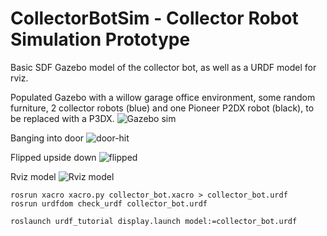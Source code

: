 CollectorBotSim - Collector Robot Simulation Prototype
===============

Basic SDF Gazebo model of the collector bot, as well as a URDF model for rviz.

Populated Gazebo with a willow garage office environment, some random furniture, 2 collector robots (blue) and one Pioneer P2DX robot (black), to be replaced with a P3DX.
![Gazebo sim](http://i.imgur.com/vb05X0I.png)

Banging into door
![door-hit](http://i.imgur.com/Pe8OOFx.png)

Flipped upside down
![flipped](http://i.imgur.com/8DkWURQ.png)

Rviz model
![Rviz model](http://i.imgur.com/5eSlItk.png)

```
rosrun xacro xacro.py collector_bot.xacro > collector_bot.urdf 
rosrun urdfdom check_urdf collector_bot.urdf

roslaunch urdf_tutorial display.launch model:=collector_bot.urdf
```